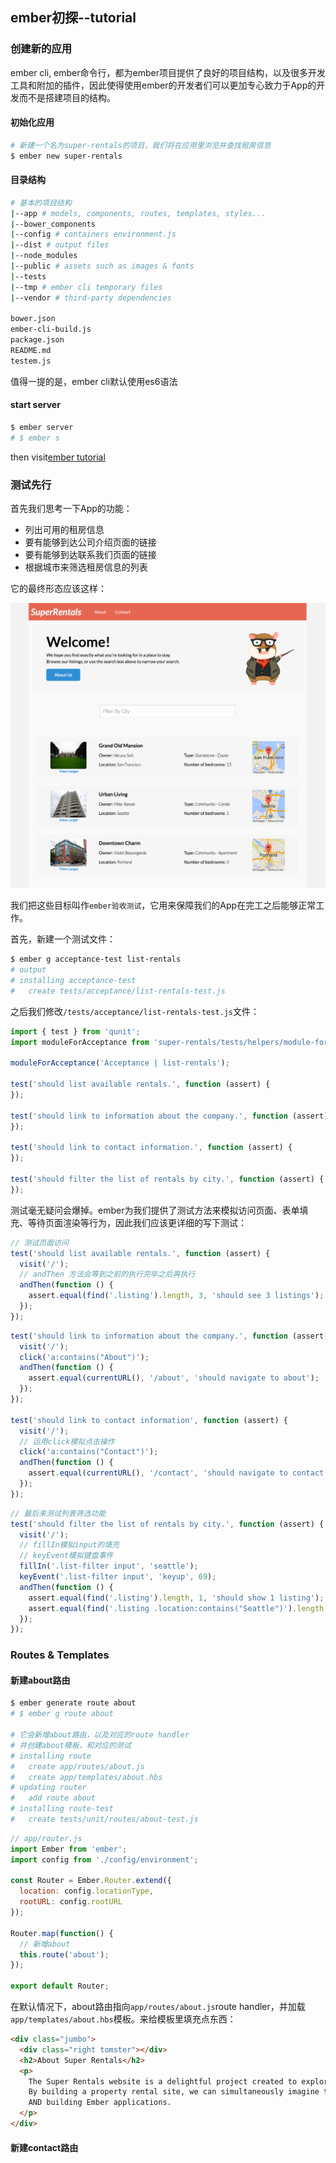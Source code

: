 ## ember初探--tutorial

### 创建新的应用

ember cli, ember命令行，都为ember项目提供了良好的项目结构，以及很多开发工具和附加的插件，因此使得使用ember的开发者们可以更加专心致力于App的开发而不是搭建项目的结构。

#### 初始化应用

```bash
# 新建一个名为super-rentals的项目，我们将在应用里浏览并查找租房信息
$ ember new super-rentals
```

#### 目录结构

```bash
# 基本的项目结构
|--app # models, components, routes, templates, styles...
|--bower_components
|--config # containers environment.js
|--dist # output files
|--node_modules
|--public # assets such as images & fonts
|--tests
|--tmp # ember cli temporary files
|--vendor # third-party dependencies

bower.json
ember-cli-build.js
package.json
README.md
testem.js
```

值得一提的是，ember cli默认使用es6语法

#### start server

```bash
$ ember server
# $ ember s
```

then visit[ember tutorial](http://localhost:4200)

### 测试先行

首先我们思考一下App的功能：

- 列出可用的租房信息
- 要有能够到达公司介绍页面的链接
- 要有能够到达联系我们页面的链接
- 根据城市来筛选租房信息的列表

它的最终形态应该这样：

![](../../image/ember_tutorial/style-super-rentals-maps.png)

我们把这些目标叫作`ember验收测试`，它用来保障我们的App在完工之后能够正常工作。

首先，新建一个测试文件：

```bash
$ ember g acceptance-test list-rentals
# output
# installing acceptance-test
#   create tests/acceptance/list-rentals-test.js
```

之后我们修改`/tests/acceptance/list-rentals-test.js`文件：

```javascript
import { test } from 'qunit';
import moduleForAcceptance from 'super-rentals/tests/helpers/module-for-acceptance';

moduleForAcceptance('Acceptance | list-rentals');

test('should list available rentals.', function (assert) {
});

test('should link to information about the company.', function (assert) {
});

test('should link to contact information.', function (assert) {
});

test('should filter the list of rentals by city.', function (assert) {
});
```

测试毫无疑问会爆掉。ember为我们提供了测试方法来模拟访问页面、表单填充、等待页面渲染等行为，因此我们应该更详细的写下测试：

```javascript
// 测试页面访问
test('should list available rentals.', function (assert) {
  visit('/');
  // andThen 方法会等到之前的执行完毕之后再执行
  andThen(function () {
    assert.equal(find('.listing').length, 3, 'should see 3 listings');
  });
});
```

```javascript
test('should link to information about the company.', function (assert) {
  visit('/');
  click('a:contains("About")');
  andThen(function () {
    assert.equal(currentURL(), '/about', 'should navigate to about');
  });
});

test('should link to contact information', function (assert) {
  visit('/');
  // 运用click模拟点击操作
  click('a:contains("Contact")');
  andThen(function () {
    assert.equal(currentURL(), '/contact', 'should navigate to contact');
  });
});
```

```javascript
// 最后来测试列表筛选功能
test('should filter the list of rentals by city.', function (assert) {
  visit('/');
  // fillIn模拟input的填充
  // keyEvent模拟键盘事件
  fillIn('.list-filter input', 'seattle');
  keyEvent('.list-filter input', 'keyup', 69);
  andThen(function () {
    assert.equal(find('.listing').length, 1, 'should show 1 listing');
    assert.equal(find('.listing .location:contains("Seattle")').length, 1, 'should contain 1 listing with location Seattle');
  });
});
```

### Routes & Templates

#### 新建about路由

```bash
$ ember generate route about
# $ ember g route about

# 它会新增about路由，以及对应的route handler
# 并创建about模板，和对应的测试
# installing route
#   create app/routes/about.js
#   create app/templates/about.hbs
# updating router
#   add route about
# installing route-test
#   create tests/unit/routes/about-test.js
```

```javascript
// app/router.js
import Ember from 'ember';
import config from './config/environment';

const Router = Ember.Router.extend({
  location: config.locationType,
  rootURL: config.rootURL
});

Router.map(function() {
  // 新增about
  this.route('about');
});

export default Router;
```

在默认情况下，about路由指向`app/routes/about.js`route handler，并加载`app/templates/about.hbs`模板。来给模板里填充点东西：

```html
<div class="jumbo">
  <div class="right tomster"></div>
  <h2>About Super Rentals</h2>
  <p>
    The Super Rentals website is a delightful project created to explore Ember.
    By building a property rental site, we can simultaneously imagine traveling
    AND building Ember applications.
  </p>
</div>
```

#### 新建contact路由

